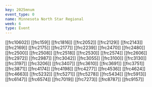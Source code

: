 ```yaml
---
key: 2025mnum
event_type: 0
name: Minnesota North Star Regional
week: 6
type: Event
---
```

[[frc10602]]
[[frc159]]
[[frc1816]]
[[frc2052]]
[[frc2129]]
[[frc2143]]
[[frc2169]]
[[frc2175]]
[[frc2177]]
[[frc2239]]
[[frc2470]]
[[frc2480]]
[[frc2500]]
[[frc2508]]
[[frc2518]]
[[frc2530]]
[[frc2574]]
[[frc2606]]
[[frc2972]]
[[frc2987]]
[[frc3042]]
[[frc3055]]
[[frc3100]]
[[frc3130]]
[[frc3197]]
[[frc3206]]
[[frc3407]]
[[frc3610]]
[[frc3691]]
[[frc3751]]
[[frc3871]]
[[frc4174]]
[[frc4198]]
[[frc4277]]
[[frc4536]]
[[frc4624]]
[[frc4663]]
[[frc5232]]
[[frc5271]]
[[frc5278]]
[[frc5434]]
[[frc5913]]
[[frc6147]]
[[frc6574]]
[[frc7019]]
[[frc7273]]
[[frc8787]]
[[frc9157]]

